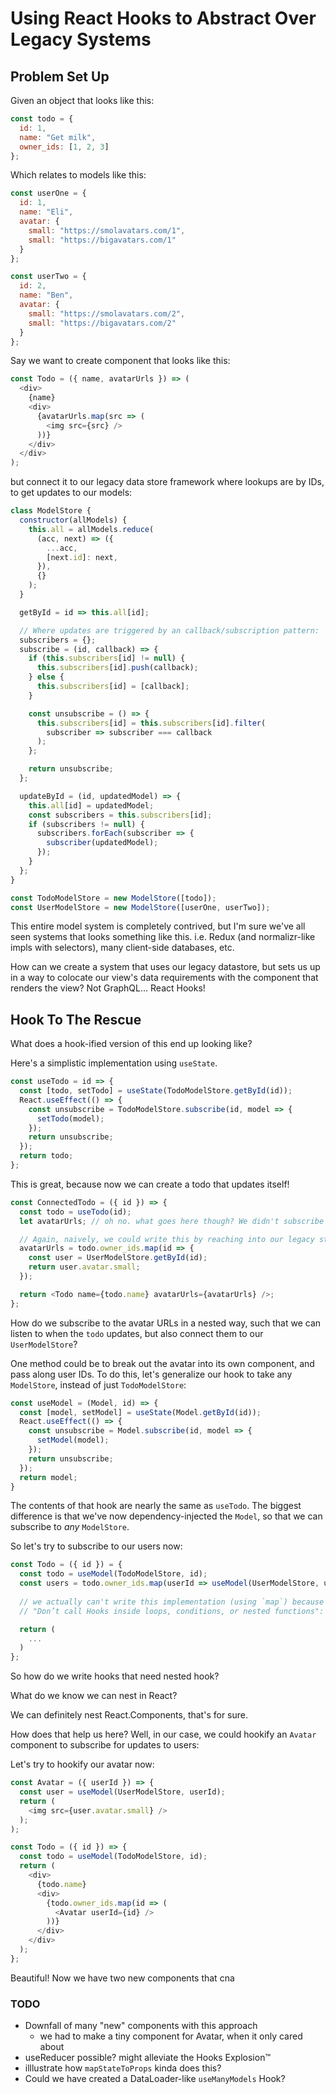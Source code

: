 # Using React Hooks to Abstract Over Legacy Systems

## Problem Set Up

Given an object that looks like this:

```js
const todo = {
  id: 1,
  name: "Get milk",
  owner_ids: [1, 2, 3]
};
```

Which relates to models like this:

```js
const userOne = {
  id: 1,
  name: "Eli",
  avatar: {
    small: "https://smolavatars.com/1",
    small: "https://bigavatars.com/1"
  }
};

const userTwo = {
  id: 2,
  name: "Ben",
  avatar: {
    small: "https://smolavatars.com/2",
    small: "https://bigavatars.com/2"
  }
};
```

Say we want to create component that looks like this:

```js
const Todo = ({ name, avatarUrls }) => (
  <div>
    {name}
    <div>
      {avatarUrls.map(src => (
        <img src={src} />
      ))}
    </div>
  </div>
);
```

but connect it to our legacy data store framework where lookups are by IDs, to get updates to our models:

```js
class ModelStore {
  constructor(allModels) {
    this.all = allModels.reduce(
      (acc, next) => ({
        ...acc,
        [next.id]: next,
      }),
      {}
    );
  }

  getById = id => this.all[id];

  // Where updates are triggered by an callback/subscription pattern:
  subscribers = {};
  subscribe = (id, callback) => {
    if (this.subscribers[id] != null) {
      this.subscribers[id].push(callback);
    } else {
      this.subscribers[id] = [callback];
    }

    const unsubscribe = () => {
      this.subscribers[id] = this.subscribers[id].filter(
        subscriber => subscriber === callback
      );
    };

    return unsubscribe;
  };

  updateById = (id, updatedModel) => {
    this.all[id] = updatedModel;
    const subscribers = this.subscribers[id];
    if (subscribers != null) {
      subscribers.forEach(subscriber => {
        subscriber(updatedModel);
      });
    }
  };
}

const TodoModelStore = new ModelStore([todo]);
const UserModelStore = new ModelStore([userOne, userTwo]);
```

This entire model system is completely contrived, but I'm sure we've all seen systems that looks something like this.
i.e. Redux (and normalizr-like impls with selectors), many client-side databases, etc.

How can we create a system that uses our legacy datastore, but sets us up in a way to colocate our view's data requirements with the component that renders the view?
Not GraphQL... React Hooks!

## Hook To The Rescue

What does a hook-ified version of this end up looking like?

Here's a simplistic implementation using `useState`.

```js
const useTodo = id => {
  const [todo, setTodo] = useState(TodoModelStore.getById(id));
  React.useEffect(() => {
    const unsubscribe = TodoModelStore.subscribe(id, model => {
      setTodo(model);
    });
    return unsubscribe;
  });
  return todo;
};
```

This is great, because now we can create a todo that updates itself!

```js
const ConnectedTodo = ({ id }) => {
  const todo = useTodo(id);
  let avatarUrls; // oh no. what goes here though? We didn't subscribe to our users.

  // Again, naively, we could write this by reaching into our legacy store:
  avatarUrls = todo.owner_ids.map(id => {
    const user = UserModelStore.getById(id);
    return user.avatar.small;
  });

  return <Todo name={todo.name} avatarUrls={avatarUrls} />;
};
```

How do we subscribe to the avatar URLs in a nested way, such that we can listen to when
the `todo` updates, but also connect them to our `UserModelStore`?

One method could be to break out the avatar into its own component, and pass along user IDs.
To do this, let's generalize our hook to take any `ModelStore`, instead of just `TodoModelStore`:

```js
const useModel = (Model, id) => {
  const [model, setModel] = useState(Model.getById(id));
  React.useEffect(() => {
    const unsubscribe = Model.subscribe(id, model => {
      setModel(model);
    });
    return unsubscribe;
  });
  return model;
}
```

The contents of that hook are nearly the same as `useTodo`. The biggest difference is that we've now dependency-injected the `Model`, so that we can subscribe to _any_ `ModelStore`.

So let's try to subscribe to our users now:

```js
const Todo = ({ id }) = {
  const todo = useModel(TodoModelStore, id);
  const users = todo.owner_ids.map(userId => useModel(UserModelStore, userId)) // wait a minute
  
  // we actually can't write this implementation (using `map`) because the Rules of Hooks™ state:
  // "Don’t call Hooks inside loops, conditions, or nested functions": https://reactjs.org/docs/hooks-rules.html

  return (
    ... 
  )
};
```

So how do we write hooks that need nested hook?

What do we know we can nest in React?

We can definitely nest React.Components, that's for sure.

How does that help us here? Well, in our case, we could hookify an `Avatar` component to subscribe for updates to users:

Let's try to hookify our avatar now:

```js
const Avatar = ({ userId }) => {
  const user = useModel(UserModelStore, userId);
  return (
    <img src={user.avatar.small} />
  );
);

const Todo = ({ id }) => {
  const todo = useModel(TodoModelStore, id);
  return (
    <div>
      {todo.name}
      <div>
        {todo.owner_ids.map(id => (
          <Avatar userId={id} />
        ))}
      </div>
    </div>
  );
};
```

Beautiful! Now we have two new components that cna 

### TODO
- Downfall of many "new" components with this approach
  - we had to make a tiny component for Avatar, when it only cared about
- useReducer possible? might alleviate the Hooks Explosion™
- illlustrate how `mapStateToProps` kinda does this?
- Could we have created a DataLoader-like `useManyModels` Hook?